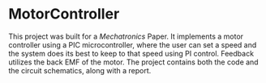 # MotorController

This project was built for a *Mechatronics* Paper. It implements a motor controller using a PIC microcontroller, where the user can set a speed and the system does its best to keep to that speed using PI control. Feedback utilizes the back EMF of the motor. The project contains both the code and the circuit schematics, along with a report. 

